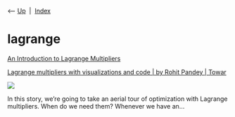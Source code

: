 <div class="nav">

⟵ [Up](index.html)  \|  [Index](index.html)

</div>

# lagrange

<div class="cards">

<div class="card">

<div class="card-title">

[An Introduction to Lagrange
Multipliers](http://www.slimy.com/~steuard/teaching/tutorials/Lagrange.html)

</div>

</div>

<div class="card">

<div class="card-title">

[Lagrange multipliers with visualizations and code \| by Rohit Pandey \|
Towar](https://towardsdatascience.com/lagrange-multipliers-with-pictures-and-code-ace8018dac5e)

</div>

<div class="card-image">

[![](https://miro.medium.com/v2/resize:fit:1200/1*eqS0JLtbqcVN4hI6cvO14w.png)](https://towardsdatascience.com/lagrange-multipliers-with-pictures-and-code-ace8018dac5e)

</div>

In this story, we’re going to take an aerial tour of optimization with
Lagrange multipliers. When do we need them? Whenever we have an…

</div>

</div>
